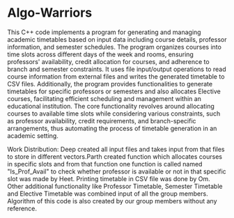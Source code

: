 # Algo-Warriors

 This C++ code implements a program for generating and managing academic timetables based on input data including course details, professor information, and semester schedules. The program organizes courses into time slots across different days of the week and rooms, ensuring professors' availability, credit allocation for courses, and adherence to branch and semester constraints. It uses file input/output operations to read course information from external files and writes the generated timetable to CSV files. Additionally, the program provides functionalities to generate timetables for specific professors or semesters and also allocates Elective courses, facilitating efficient scheduling and management within an educational institution. The core functionality revolves around allocating courses to available time slots while considering various constraints, such as professor availability, credit requirements, and branch-specific arrangements, thus automating the process of timetable generation in an academic setting.

Work Distribution:
      Deep created all input files and takes input from that files to store in different vectors.Parth created function which allocates courses in specific slots and from that function one function is called named "Is_Prof_Avail" to check whether professor is available or not in that specific slot was made by Heet. Printing timetable in CSV file was done by Om.
      Other additional functionality like Professor Timetable, Semester Timetable and Elective Timetable was combined input of all the group members. Algorithm of this code is also created by our group members without any reference. 
